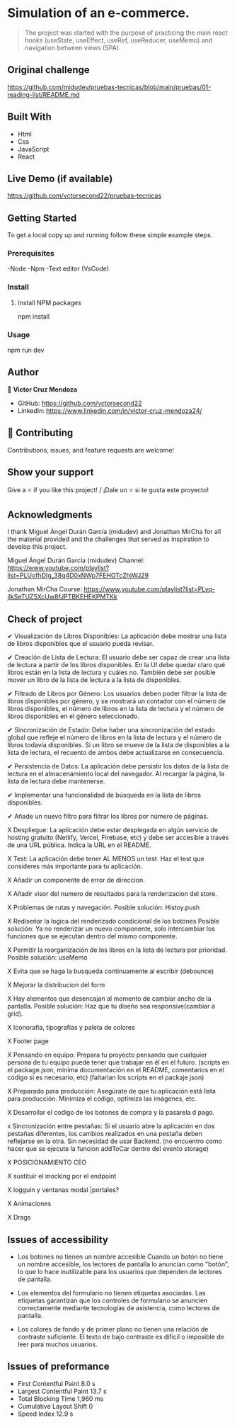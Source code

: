 # Simulation of an e-commerce.

> The project was started with the purpose of practicing the main react hooks (useState, useEffect, useRef, useReducer, useMemo) and navigation between views (SPA).

## Original challenge
https://github.com/midudev/pruebas-tecnicas/blob/main/pruebas/01-reading-list/README.md

## Built With

- Html
- Css
- JavaScript
- React


## Live Demo (if available)

https://github.com/vctorsecond22/pruebas-tecnicas

## Getting Started

To get a local copy up and running follow these simple example steps.

### Prerequisites

-Node 
-Npm 
-Text editor (VsCode)

### Install

1. Install NPM packages
 
   npm install

### Usage

 npm run dev

## Author

👤 **Victor Cruz Mendoza**

- GitHub: https://github.com/vctorsecond22
- LinkedIn: https://www.linkedin.com/in/victor-cruz-mendoza24/

## 🤝 Contributing

Contributions, issues, and feature requests are welcome!

## Show your support

Give a ⭐️ if you like this project! / ¡Dale un ⭐️ si te gusta este proyecto!

## Acknowledgments
I thank Miguel Ángel Durán García (midudev) and Jonathan MirCha for all the material provided and the challenges that served as inspiration to develop this project.

Miguel Ángel Durán García (midudev)
Channel: https://www.youtube.com/playlist?list=PLUofhDIg_38q4D0xNWp7FEHOTcZhjWJ29

Jonathan MirCha
Course:  https://www.youtube.com/playlist?list=PLvq-jIkSeTUZ5XcUw8fJPTBKEHEKPMTKk


## Check of project

✔ Visualización de Libros Disponibles: La aplicación debe mostrar una lista de libros disponibles que el usuario pueda revisar.

✔ Creación de Lista de Lectura: El usuario debe ser capaz de crear una lista de lectura a partir de los libros disponibles. En la UI debe quedar claro qué libros están en la lista de lectura y cuáles no. También debe ser posible mover un libro de la lista de lectura a la lista de disponibles.

✔ Filtrado de Libros por Género: Los usuarios deben poder filtrar la lista de libros disponibles por género, y se mostrará un contador con el número de libros disponibles, el número de libros en la lista de lectura y el número de libros disponibles en el género seleccionado.

✔ Sincronización de Estado: Debe haber una sincronización del estado global que refleje el número de libros en la lista de lectura y el número de libros todavía disponibles. Si un libro se mueve de la lista de disponibles a la lista de lectura, el recuento de ambos debe actualizarse en consecuencia.

✔ Persistencia de Datos: La aplicación debe persistir los datos de la lista de lectura en el almacenamiento local del navegador. Al recargar la página, la lista de lectura debe mantenerse.

✔ Implementar una funcionalidad de búsqueda en la lista de libros disponibles.

✔ Añade un nuevo filtro para filtrar los libros por número de páginas.

X  Despliegue: La aplicación debe estar desplegada en algún servicio de hosting gratuito (Netlify, Vercel, Firebase, etc) y debe ser accesible a través de una URL pública. Indica la URL en el README.

X  Test: La aplicación debe tener AL MENOS un test. Haz el test que consideres más importante para tu aplicación.

X   Añadir un componente de error de direccion.

X   Añadir visor del numero de resultados para la renderizacion del store.

X   Problemas de rutas y navegación.
    Posible solución: Histoy.push

X   Rediseñar la logica del renderizado condicional de los botones
    Posible solución: Ya no renderizar un nuevo componente, solo intercambiar los funciones que se ejecutan dentro del mismo componente.

X 	 Permitir la reorganización de los libros en la lista de lectura por prioridad.
    Posible solución: useMemo  

X   Evita que se haga la busqueda continuamente al escribir (debounce)

X	 Mejorar la distribucion del form

X    Hay elementos que desencajan al momento de cambiar ancho de la pantalla. 
     Posible solución: Haz que tu diseño sea responsive(cambiar a grid).

X 	 Iconorafia, tipografias y paleta de colores

X 	 Footer page

X 	 Pensando en equipo: Prepara tu proyecto pensando que cualquier persona de tu equipo puede tener que trabajar en él en el futuro. (scripts en el package.json, mínima documentación en el README, comentarios en el código si es necesario, etc)			(faltarian los scripts en el packaje json)

X	 Preparado para producción: Asegúrate de que tu aplicación está lista para producción. Minimiza el código, optimiza las imágenes, etc.															

X   Desarrollar el codigo de los botones de compra y la pasarela d pago.

x 	 Sincronización entre pestañas: Si el usuario abre la aplicación en dos pestañas diferentes, los cambios realizados en una pestaña deben reflejarse en la otra. Sin necesidad de usar Backend. (no encuentro como hacer que se ejecute la funcion addToCar dentro del evento storage)

X 	 POSICIONAMIENTO CEO

X 	 sustituir el mocking por el endpoint

X 	 logguin y ventanas modal |portales?

X 	 Animaciones

X 	 Drags

## Issues of accessibility
- Los botones no tienen un nombre accesible
  Cuando un botón no tiene un nombre accesible, los lectores de pantalla lo anuncian como "botón", lo que lo hace inutilizable para los usuarios que dependen de lectores de pantalla.

- Los elementos del formulario no tienen etiquetas asociadas.
  Las etiquetas garantizan que los controles de formulario se anuncien correctamente mediante tecnologías de asistencia, como lectores de pantalla.


- Los colores de fondo y de primer plano no tienen una relación de contraste suficiente.
  El texto de bajo contraste es difícil o imposible de leer para muchos usuarios.


## Issues of preformance
- First Contentful Paint        8.0 s
- Largest Contentful Paint     13.7 s
- Total Blocking Time         1,960 ms
- Cumulative Layout Shift         0
- Speed Index                  12.9 s
